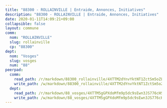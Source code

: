 ```yaml
---
title: "88300 - ROLLAINVILLE | Entraide, Annonces, Initiatives"
description: "88300 - ROLLAINVILLE | Entraide, Annonces, Initiatives"
date: 2020-01-11T14:09:21+09:00
collapsible: false
layout: commune
comm:
  nom: "ROLLAINVILLE"
  slug: rollainville
  cp: "88300"
dept:
  nom: "Vosges"
  slug: vosges
  num: "88"
peerpad:
  comm:
    read_path: /r/markdown/88300_rollainville/4XTTM2dYnvYktNT1ZctSm5oZL1fXsNLqr8dEctXG37V4vX1R4
    write_path: /w/markdown/88300_rollainville/4XTTM2dYnvYktNT1ZctSm5oZL1fXsNLqr8dEctXG37V4vX1R4-K3TgUJLf5i1PdYLQ9VCyZoX3c8YGfvGUC7mpfsEgFX2eDxk2jrygy57BbuYL59K2ySj9Vi4SjQP5NKJo8p2VkoDo4A9RhsSxoBepD47xDQYZXx6nfiYQEm9B2Axjy8ZQJMfTjbvS
  dept:
    read_path: /r/markdown/88_vosges/4XTTM5gGPXdoMfm9p5dc9sEwn3JS776cHSw64JYpD4AKnKgyh
    write_path: /w/markdown/88_vosges/4XTTM5gGPXdoMfm9p5dc9sEwn3JS776cHSw64JYpD4AKnKgyh-K3TgUjEFywcTUHQwfrd2vcZqhoXLakdoQGFv4iriv1FKkvQkBsudnBxafkQDfPcxTDRHN5T6bYyganuvcakuKenYoB5mPLKqUBjNMwpn75GQVixUmzXGkneDufRSqDthC8iyXi1Z
---
```


